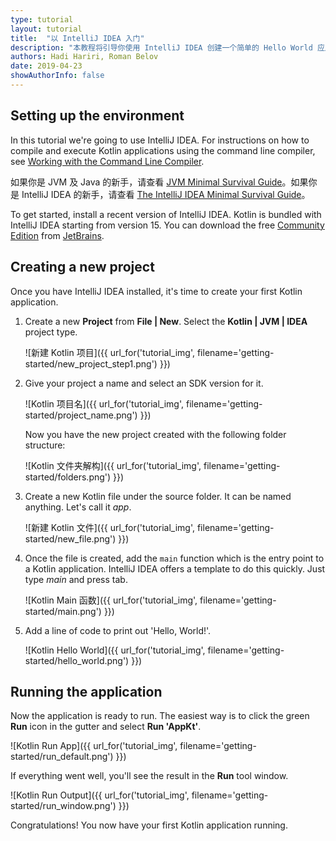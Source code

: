 ```yaml
---
type: tutorial
layout: tutorial
title:  "以 IntelliJ IDEA 入门"
description: "本教程将引导你使用 IntelliJ IDEA 创建一个简单的 Hello World 应用程序。"
authors: Hadi Hariri, Roman Belov
date: 2019-04-23
showAuthorInfo: false
---
```

## Setting up the environment
In this tutorial we're going to use IntelliJ IDEA.
For instructions on how to compile and execute Kotlin applications using the command line compiler, see [Working with the Command Line Compiler][getting_started_command_line].

如果你是 JVM 及 Java 的新手，请查看 [JVM Minimal Survival Guide](http://hadihariri.com/2013/12/29/jvm-minimal-survival-guide-for-the-dotnet-developer/)。如果你是 IntelliJ IDEA 的新手，请查看 [The IntelliJ IDEA Minimal Survival Guide](http://hadihariri.com/2014/01/06/intellij-idea-minimal-survival-guide/)。

To get started, install a recent version of IntelliJ IDEA.
Kotlin is bundled with IntelliJ IDEA starting from version 15.
You can download the free [Community Edition][intellijdownload] from [JetBrains][jetbrains].

## Creating a new project
Once you have IntelliJ IDEA installed, it's time to create your first Kotlin application.
1. Create a new __Project__ from __File \| New__. Select the __Kotlin \| JVM \| IDEA__ project type.

   ![新建 Kotlin 项目]({{ url_for('tutorial_img', filename='getting-started/new_project_step1.png') }})

2. Give your project a name and select an SDK version for it.

   ![Kotlin 项目名]({{ url_for('tutorial_img', filename='getting-started/project_name.png') }})

   Now you have the new project created with the following folder structure:

   ![Kotlin 文件夹解构]({{ url_for('tutorial_img', filename='getting-started/folders.png') }})

3. Create a new Kotlin file under the source folder. It can be named anything. Let's call it *app*.

   ![新建 Kotlin 文件]({{ url_for('tutorial_img', filename='getting-started/new_file.png') }})

4. Once the file is created, add the `main` function which is the entry point to a Kotlin application. IntelliJ IDEA offers a template to do this quickly. Just type *main* and press tab.

   ![Kotlin Main 函数]({{ url_for('tutorial_img', filename='getting-started/main.png') }})

5. Add a line of code to print out 'Hello, World!'.

   ![Kotlin Hello World]({{ url_for('tutorial_img', filename='getting-started/hello_world.png') }})

## Running the application

Now the application is ready to run. The easiest way is to click the green __Run__ icon in the gutter and select __Run 'AppKt'__.

   ![Kotlin Run App]({{ url_for('tutorial_img', filename='getting-started/run_default.png') }})

If everything went well, you'll see the result in the **Run** tool window.

   ![Kotlin Run Output]({{ url_for('tutorial_img', filename='getting-started/run_window.png') }})

Congratulations! You now have your first Kotlin application running.

[intellijdownload]: http://www.jetbrains.com/idea/download/index.html
[jetbrains]: http://www.jetbrains.com
[getting_started_command_line]: command-line.html
